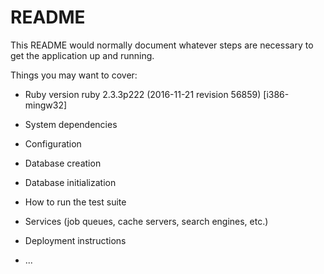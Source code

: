 # README

This README would normally document whatever steps are necessary to get the
application up and running.

Things you may want to cover:

* Ruby version ruby 2.3.3p222 (2016-11-21 revision 56859) [i386-mingw32]

* System dependencies

* Configuration

* Database creation

* Database initialization

* How to run the test suite

* Services (job queues, cache servers, search engines, etc.)

* Deployment instructions

* ...
